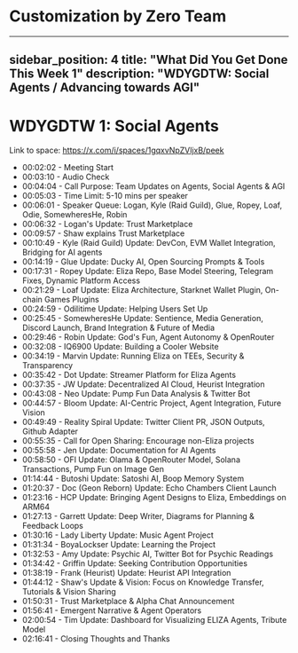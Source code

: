 # Customization by Zero Team

---
sidebar_position: 4
title: "What Did You Get Done This Week 1"
description: "WDYGDTW: Social Agents / Advancing towards AGI"
---

# WDYGDTW 1: Social Agents

Link to space: https://x.com/i/spaces/1gqxvNpZVljxB/peek

- 00:02:02 - Meeting Start
- 00:03:10 - Audio Check
- 00:04:04 - Call Purpose: Team Updates on Agents, Social Agents & AGI
- 00:05:03 - Time Limit: 5-10 mins per speaker
- 00:06:01 - Speaker Queue: Logan, Kyle (Raid Guild), Glue, Ropey, Loaf, Odie, SomewheresHe, Robin
- 00:06:32 - Logan's Update: Trust Marketplace
- 00:09:57 - Shaw explains Trust Marketplace
- 00:10:49 - Kyle (Raid Guild) Update: DevCon, EVM Wallet Integration, Bridging for AI agents
- 00:14:19 - Glue Update: Ducky AI, Open Sourcing Prompts & Tools
- 00:17:31 - Ropey Update: Eliza Repo, Base Model Steering, Telegram Fixes, Dynamic Platform Access
- 00:21:29 - Loaf Update: Eliza Architecture, Starknet Wallet Plugin, On-chain Games Plugins
- 00:24:59 - Odilitime Update: Helping Users Set Up
- 00:25:45 - SomewheresHe Update: Sentience, Media Generation, Discord Launch, Brand Integration & Future of Media
- 00:29:46 - Robin Update: God's Fun, Agent Autonomy & OpenRouter
- 00:32:08 - IQ6900 Update: Building a Cooler Website
- 00:34:19 - Marvin Update: Running Eliza on TEEs, Security & Transparency
- 00:35:42 - Dot Update: Streamer Platform for Eliza Agents
- 00:37:35 - JW Update: Decentralized AI Cloud, Heurist Integration
- 00:43:08 - Neo Update: Pump Fun Data Analysis & Twitter Bot
- 00:44:57 - Bloom Update: AI-Centric Project, Agent Integration, Future Vision
- 00:49:49 - Reality Spiral Update: Twitter Client PR, JSON Outputs, Github Adapter
- 00:55:35 - Call for Open Sharing: Encourage non-Eliza projects
- 00:55:58 - Jen Update: Documentation for AI Agents
- 00:58:50 - OFI Update: Olama & OpenRouter Model, Solana Transactions, Pump Fun on Image Gen
- 01:14:44 - Butoshi Update: Satoshi AI, Boop Memory System
- 01:20:37 - Doc (Geon Reborn) Update: Echo Chambers Client Launch
- 01:23:16 - HCP Update: Bringing Agent Designs to Eliza, Embeddings on ARM64
- 01:27:13 - Garrett Update: Deep Writer, Diagrams for Planning & Feedback Loops
- 01:30:16 - Lady Liberty Update: Music Agent Project
- 01:31:34 - BoyaLockser Update: Learning the Project
- 01:32:53 - Amy Update: Psychic AI, Twitter Bot for Psychic Readings
- 01:34:42 - Griffin Update: Seeking Contribution Opportunities
- 01:38:19 - Frank (Heurist) Update: Heurist API Integration
- 01:44:12 - Shaw's Update & Vision: Focus on Knowledge Transfer, Tutorials & Vision Sharing
- 01:50:31 - Trust Marketplace & Alpha Chat Announcement
- 01:56:41 - Emergent Narrative & Agent Operators
- 02:00:54 - Tim Update: Dashboard for Visualizing ELIZA Agents, Tribute Model
- 02:16:41 - Closing Thoughts and Thanks
